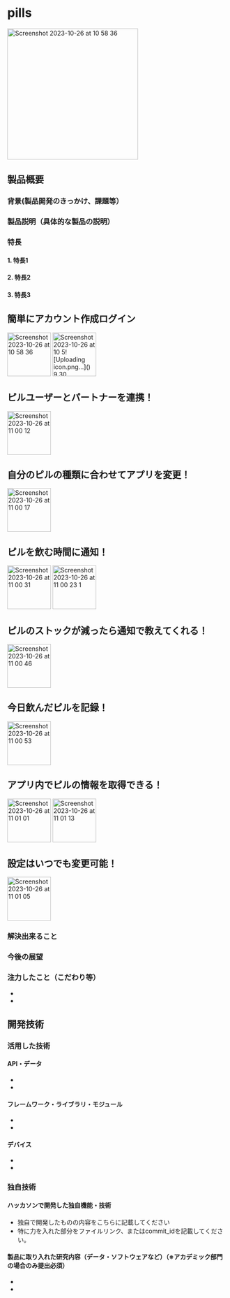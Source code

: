 # pills
<img width="300" alt="Screenshot 2023-10-26 at 10 58 36" src="https://github.com/jphacks/OL_2302/assets/88872183/bc470fed-6362-4b04-9410-190096c1a153">


## 製品概要
### 背景(製品開発のきっかけ、課題等）
### 製品説明（具体的な製品の説明）
### 特長
#### 1. 特長1
#### 2. 特長2
#### 3. 特長3


## 簡単にアカウント作成ログイン
<img width="100" alt="Screenshot 2023-10-26 at 10 58 36" src="https://github.com/jphacks/OL_2302/assets/88872183/d6320c9a-4c91-4d43-9eaf-ad679869ff2c">
<img width="100" alt="Screenshot 2023-10-26 at 10 5![Uploading icon.png…]()
9 30" src="https://github.com/jphacks/OL_2302/assets/88872183/6f40aaae-3292-46ac-a658-9fbd56898a0d">

## ピルユーザーとパートナーを連携！
<img width="100" alt="Screenshot 2023-10-26 at 11 00 12" src="https://github.com/jphacks/OL_2302/assets/88872183/5937f1cf-5206-4ddc-8672-57860dea5884">

## 自分のピルの種類に合わせてアプリを変更！
<img width="100" alt="Screenshot 2023-10-26 at 11 00 17" src="https://github.com/jphacks/OL_2302/assets/88872183/a28a5a5a-3bf5-4f81-a754-952bf93b906e">

## ピルを飲む時間に通知！
<img width="100" alt="Screenshot 2023-10-26 at 11 00 31" src="https://github.com/jphacks/OL_2302/assets/88872183/4a90838b-803a-44c5-a9bd-2f9244aaa2e9">
<img width="100" alt="Screenshot 2023-10-26 at 11 00 23 1" src="https://github.com/jphacks/OL_2302/assets/88872183/6609e649-6f37-48d2-aa59-0ca06e869581">

## ピルのストックが減ったら通知で教えてくれる！
<img width="100" alt="Screenshot 2023-10-26 at 11 00 46" src="https://github.com/jphacks/OL_2302/assets/88872183/1e3a2104-4389-4a78-8f72-bd941e3a3bf4">

## 今日飲んだピルを記録！
<img width="100" alt="Screenshot 2023-10-26 at 11 00 53" src="https://github.com/jphacks/OL_2302/assets/88872183/03fc09dc-3033-4efd-9348-0ed65c7f562f">

## アプリ内でピルの情報を取得できる！
<img width="100" alt="Screenshot 2023-10-26 at 11 01 01" src="https://github.com/jphacks/OL_2302/assets/88872183/dc84683a-f922-47d0-a319-aedf24e67a01">
<img width="100" alt="Screenshot 2023-10-26 at 11 01 13" src="https://github.com/jphacks/OL_2302/assets/88872183/af261924-0522-4416-bec4-64a8634f7528">

##  設定はいつでも変更可能！
<img width="100" alt="Screenshot 2023-10-26 at 11 01 05" src="https://github.com/jphacks/OL_2302/assets/88872183/1879010b-72b0-45af-b4b9-219539102dd0">




### 解決出来ること
### 今後の展望
### 注力したこと（こだわり等）
* 
* 

## 開発技術
### 活用した技術
#### API・データ
* 
* 

#### フレームワーク・ライブラリ・モジュール
* 
* 

#### デバイス
* 
* 

### 独自技術
#### ハッカソンで開発した独自機能・技術
* 独自で開発したものの内容をこちらに記載してください
* 特に力を入れた部分をファイルリンク、またはcommit_idを記載してください。

#### 製品に取り入れた研究内容（データ・ソフトウェアなど）（※アカデミック部門の場合のみ提出必須）
* 
* 
